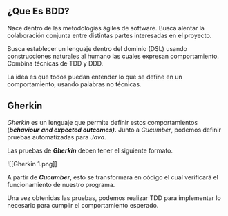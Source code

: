 ## ¿Que Es BDD?

Nace dentro de las metodologías ágiles de software. Busca alentar la colaboración conjunta entre distintas partes interesadas en el proyecto.

Busca establecer un lenguaje dentro del dominio (DSL) usando construcciones naturales al humano las cuales expresan comportamiento. Combina técnicas de TDD y DDD.

La idea es que todos puedan entender lo que se define en un comportamiento, usando palabras no técnicas.

## Gherkin

*Gherkin* es un lenguaje que permite definir estos comportamientos (***behaviour*** ***and expected outcomes).*** Junto a *Cucumber*, podemos definir pruebas automatizadas para *Java*.

Las pruebas de ***Gherkin*** deben tener el siguiente formato.

![[Gherkin 1.png]]

A partir de ***Cucumber***, esto se transformara en código el cual verificará el funcionamiento de nuestro programa.

Una vez obtenidas las pruebas, podemos realizar TDD para implementar lo necesario para cumplir el comportamiento esperado.

